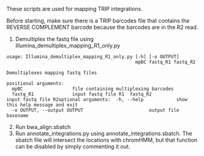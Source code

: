 These scripts are used for mapping TRIP integrations. 

Before starting, make sure there is a TRIP barcodes file that contains the REVERSE COMPLEMENT barcode because the barcodes are in the R2 read. 

1. Demultiplex the fastq file using Illumina_demultiplex_mapping_R1_only.py

```
usage: Illumina_demultiplex_mapping_R1_only.py [-h] [-o OUTPUT]
                                               mpBC fastq_R1 fastq_R2

Demultiplexes mapping fastq files

positional arguments:
  mpBC                  file containing multiplexing barcodes
  fastq_R1              input fastq file R1  fastq_R2              input fastq file R2optional arguments:  -h, --help            show this help message and exit
  -o OUTPUT, --output OUTPUT                        output file basename

  ```

2. Run bwa_align.sbatch
3. Run annotate_integrations.py using annotate_integrations.sbatch. The sbatch file will intersect the locations with chromHMM, but that function can be disabled by simply commenting it out. 